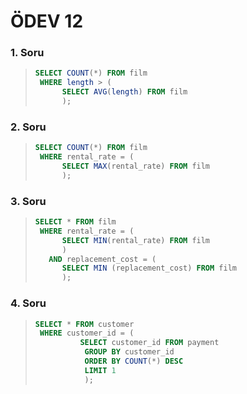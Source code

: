# ÖDEV 12

### 1. Soru

> ```SQL
> SELECT COUNT(*) FROM film
>  WHERE length > (
>       SELECT AVG(length) FROM film
>       );
> ```

### 2. Soru

> ```SQL
> SELECT COUNT(*) FROM film
>  WHERE rental_rate = (
>       SELECT MAX(rental_rate) FROM film
>       );
> ```

### 3. Soru

> ```SQL
> SELECT * FROM film
>  WHERE rental_rate = (
>       SELECT MIN(rental_rate) FROM film
>       )
>    AND replacement_cost = (
>       SELECT MIN (replacement_cost) FROM film
>       );
> ```

### 4. Soru

> ```SQL
> SELECT * FROM customer
>  WHERE customer_id = (
>           SELECT customer_id FROM payment
>            GROUP BY customer_id
>            ORDER BY COUNT(*) DESC
>            LIMIT 1
>            );
> ```
